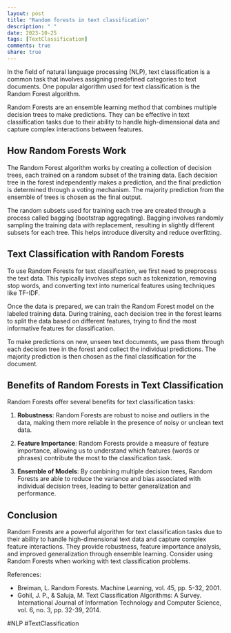 ```yaml
---
layout: post
title: "Random forests in text classification"
description: " "
date: 2023-10-25
tags: [TextClassification]
comments: true
share: true
---
```


In the field of natural language processing (NLP), text classification is a common task that involves assigning predefined categories to text documents. One popular algorithm used for text classification is the Random Forest algorithm. 

Random Forests are an ensemble learning method that combines multiple decision trees to make predictions. They can be effective in text classification tasks due to their ability to handle high-dimensional data and capture complex interactions between features.

## How Random Forests Work

The Random Forest algorithm works by creating a collection of decision trees, each trained on a random subset of the training data. Each decision tree in the forest independently makes a prediction, and the final prediction is determined through a voting mechanism. The majority prediction from the ensemble of trees is chosen as the final output.

The random subsets used for training each tree are created through a process called bagging (bootstrap aggregating). Bagging involves randomly sampling the training data with replacement, resulting in slightly different subsets for each tree. This helps introduce diversity and reduce overfitting.

## Text Classification with Random Forests

To use Random Forests for text classification, we first need to preprocess the text data. This typically involves steps such as tokenization, removing stop words, and converting text into numerical features using techniques like TF-IDF.

Once the data is prepared, we can train the Random Forest model on the labeled training data. During training, each decision tree in the forest learns to split the data based on different features, trying to find the most informative features for classification.

To make predictions on new, unseen text documents, we pass them through each decision tree in the forest and collect the individual predictions. The majority prediction is then chosen as the final classification for the document.

## Benefits of Random Forests in Text Classification

Random Forests offer several benefits for text classification tasks:

1. **Robustness**: Random Forests are robust to noise and outliers in the data, making them more reliable in the presence of noisy or unclean text data.

2. **Feature Importance**: Random Forests provide a measure of feature importance, allowing us to understand which features (words or phrases) contribute the most to the classification task.

3. **Ensemble of Models**: By combining multiple decision trees, Random Forests are able to reduce the variance and bias associated with individual decision trees, leading to better generalization and performance.

## Conclusion

Random Forests are a powerful algorithm for text classification tasks due to their ability to handle high-dimensional text data and capture complex feature interactions. They provide robustness, feature importance analysis, and improved generalization through ensemble learning. Consider using Random Forests when working with text classification problems.

References:
- Breiman, L. Random Forests. Machine Learning, vol. 45, pp. 5-32, 2001.
- Gohil, J. P., & Saluja, M. Text Classification Algorithms: A Survey. International Journal of Information Technology and Computer Science, vol. 6, no. 3, pp. 32-39, 2014.

#NLP #TextClassification